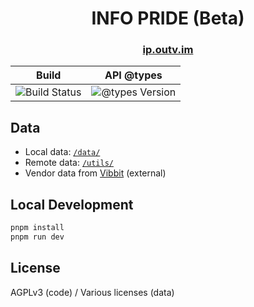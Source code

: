 <h1 align=center>
INFO PRIDE (Beta)
</h1>

<h3 align=center>
<a href="https://ip.outv.im">ip.outv.im</a>
</h3>

| Build                                                                              | API @types                                                          |
| ---------------------------------------------------------------------------------- | ------------------------------------------------------------------- |
| ![Build Status](https://badgen.net/github/status/outloudvi/info-pride?icon=vercel) | ![@types Version](https://info-pride-badges.deno.dev/hoshimi-types) |

## Data

* Local data: [`/data/`](./data/)
* Remote data: [`/utils/`](./utils/)
* Vendor data from [Vibbit](https://github.com/Malitsplus) (external)

## Local Development

```bash
pnpm install
pnpm run dev
```

## License

AGPLv3 (code) / Various licenses (data)